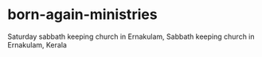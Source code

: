 # born-again-ministries
Saturday sabbath keeping church in Ernakulam, Sabbath keeping church in Ernakulam, Kerala
